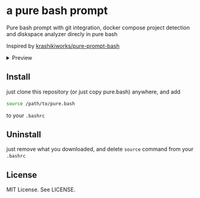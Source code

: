 # a pure bash prompt

Pure bash prompt with git integration, docker compose project detection and
diskspace analyzer direcly in pure bash

Inspired by [krashikiworks/pure-prompt-bash](https://github.com/krashikiworks/pure-prompt-bash)

<details>
<summary>Preview</summary>

- **disk-analyzer**:
> has color values for 'above 50%', 'below 50%', and 'below threshhold' <- the
> threshhold is configurable via a VARIABLE

![disk-analyzer](assets/disk-analyzer.png)

- **git-status**:

![git-status](assets/git-status.png)

- **docker-status** (ssh):
> note that the `hostname` gets also displayed along the `username`, when connecting
> via **ssh**

![docker-showcase-up-one](assets/docker-showcase-up.png)

![docker-showcase-up-more](assets/docker-showcase-up-more.png)

</details>

## Install

just clone this repository (or just copy pure.bash) anywhere, and add

```bash
source /path/to/pure.bash
```

to your `.bashrc`

## Uninstall

just remove what you downloaded, and delete `source` command from your `.bashrc`

## License

MIT License. See LICENSE.
